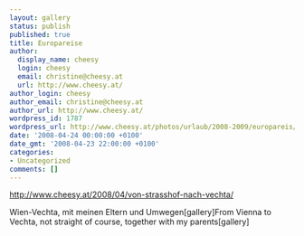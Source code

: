 ```yaml
---
layout: gallery
status: publish
published: true
title: Europareise
author:
  display_name: cheesy
  login: cheesy
  email: christine@cheesy.at
  url: http://www.cheesy.at/
author_login: cheesy
author_email: christine@cheesy.at
author_url: http://www.cheesy.at/
wordpress_id: 1787
wordpress_url: http://www.cheesy.at/photos/urlaub/2008-2009/europareis/
date: '2008-04-24 00:00:00 +0100'
date_gmt: '2008-04-23 22:00:00 +0100'
categories:
- Uncategorized
comments: []
---
```

http://www.cheesy.at/2008/04/von-strasshof-nach-vechta/
<!--:de-->Wien-Vechta, mit meinen Eltern und Umwegen[gallery]<!--:--><!--:en-->From Vienna to Vechta, not straight of course, together with my parents[gallery]<!--:-->
